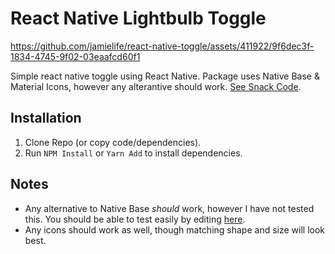 # React Native Lightbulb Toggle

https://github.com/jamielife/react-native-toggle/assets/411922/9f6dec3f-1834-4745-9f02-03eaafcd60f1

Simple react native toggle using React Native. Package uses Native Base & Material Icons, however any alterantive should work. 
[See Snack Code](https://snack.expo.dev/@jamielife/rn-nb-darklight-toggle?platform=web). 

## Installation

1. Clone Repo (or copy code/dependencies).
2. Run `NPM Install` or `Yarn Add` to install dependencies.

## Notes

- Any alternative to Native Base *should* work, however I have not tested this. You should be able to test easily by editing [here](https://snack.expo.dev/@jamielife/rn-nb-darklight-toggle?platform=web).
- Any icons should work as well, though matching shape and size will look best.

